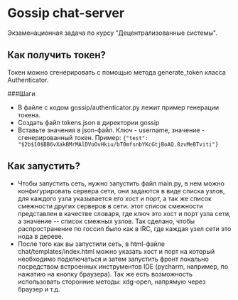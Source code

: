 # Gossip chat-server

Экзаменационная задача по курсу "Децентрализованные системы".

## Как получить токен?
Токен можно сгенерировать с помощью метода generate_token класса Authenticator.

###Шаги
+ В файле с кодом gossip/authenticator.py лежит пример генерации токена.
+ Создать файл tokens.json в директории gossip
+ Вставьте значения в json-файл. Ключ - username, значение - сгенерированный токен. Пример: `{"test": "$2b$10$BB6vXakBMrMAlDVoOvHkiu/bT0mfsnbYKcGtjBoAQ.8zvMeBTviti"}`

## Как запустить?

+ Чтобы запустить сеть, нужно запустить файл main.py, в нем можно конфигурировать сервера сети, они задаются в виде списка узлов, для каждого узла указывается его хост и порт, а так же список смежности других серверов в сети. этот список смежности представлен в качестве словаря, где ключ это хост и порт узла сети, а значение -- список смежных узлов. Так сделано, чтобы распространение по госсип было как в IRC, где каждая узел сети это нода в дереве.
+ После того как вы запустили сеть, в html-файле chat/templates/index.html можно указать хост и порт на который необходимо подключаться и затем запустить фронт локально посредством встроенных инструментов IDE (pycharm, например, по нажатию на кнопку браузера). Так же есть возможность использовать сторонние методы: xdg-open, напрямую через браузер и т.д.
